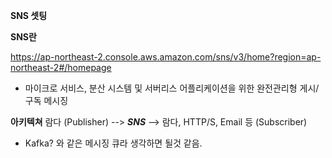 **SNS 셋팅**



**SNS란**

https://ap-northeast-2.console.aws.amazon.com/sns/v3/home?region=ap-northeast-2#/homepage

- 마이크로 서비스, 분산 시스템 및 서버리스 어플리케이션을 위한 완전관리형 게시/구독 메시징



**아키텍쳐**
람다 (Publisher) --> ***SNS*** --> 람다, HTTP/S, Email 등 (Subscriber)

- Kafka? 와 같은 메시징 큐라 생각하면 될것 같음.

